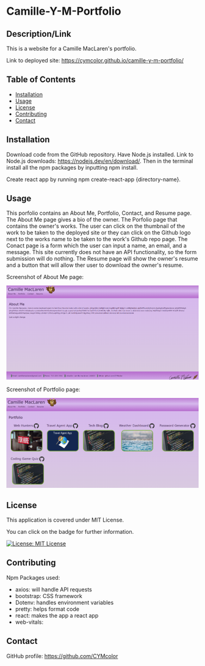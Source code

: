 # Camille-Y-M-Portfolio

## Description/Link
This is a website for a Camille MacLaren's portfolio.  

Link to deployed site: https://cymcolor.github.io/camille-y-m-portfolio/

## Table of Contents
- [Installation](#installation)
- [Usage](#usage)
- [License](#license)
- [Contributing](#contributing)
- [Contact](#contact)

## Installation
Download code from the GitHub repository. Have Node.js installed. Link to Node.js downloads: https://nodejs.dev/en/download/. Then in the terminal install all the npm packages by inputting npm install. 

Create react app by running npm create-react-app {directory-name}.


## Usage
This porfolio contains an About Me, Portfolio, Contact, and Resume page. The About Me page gives a bio of the owner. The Porfolio page that contains the owner's works. The user can click on the thumbnail of the work to be taken to the deployed site or they can click on the Github logo next to the works name to be taken to the work's Github repo page. The Conact page is a form which the user can input a name, an email, and a message. This site currently does not have an API functionality, so the form submission will do nothing. The Resume page will show the owner's resume and a button that will allow ther user to download the owner's resume.

Screenshot of About Me page: 

![the about me page](./src/assets/repo-images/about.PNG)

Screenshot of Portfolio page: 

![the portfolio page](./src/assets/repo-images/portfolio.PNG)

## License
 This application is covered under MIT License.

You can click on the badge for further information.

[![License: MIT License](https://img.shields.io/badge/License-MIT_License-blue.svg)](https://opensource.org/licenses/MIT)

## Contributing
Npm Packages used:
- axios: will handle API requests
- bootstrap: CSS framework
- Dotenv: handles environment variables
- pretty: helps format code
- react: makes the app a react app
- web-vitals:


## Contact
GitHub profile: https://github.com/CYMcolor
